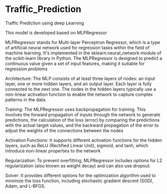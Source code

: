 # Traffic_Prediction

Traffic Prediction using deep Learning

This model is developed based on MLPRegressor

MLPRegressor stands for Multi-layer Perceptron Regressor, which is a type of artificial neural network used for regression tasks within the field of machine learning. It's implemented in the sklearn.neural_network module of the scikit-learn library in Python. The MLPRegressor is designed to predict a continuous value given a set of input features, making it suitable for regression problems

Architecture: The MLP consists of at least three layers of nodes: an input layer, one or more hidden layers, and an output layer. Each layer is fully connected to the next one. The nodes in the hidden layers typically use a non-linear activation function to enable the network to capture complex patterns in the data.

Training: The MLPRegressor uses backpropagation for training. This involves the forward propagation of inputs through the network to generate predictions, the calculation of the loss (error) by comparing the predictions with the actual target values, and the backward propagation of the error to adjust the weights of the connections between the nodes

Activation Functions: It supports different activation functions for the hidden layers, such as ReLU (Rectified Linear Unit), sigmoid, and tanh, which introduce non-linear properties to the network

Regularization: To prevent overfitting, MLPRegressor includes options for L2 regularization (also known as weight decay) and can also use dropout.

Solver: It provides different options for the optimization algorithm used to minimize the loss function, including stochastic gradient descent (SGD), Adam, and L-BFGS.
